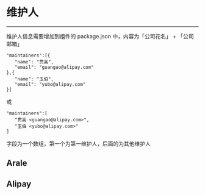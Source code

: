 # 维护人

--------------



维护人信息需要增加到组件的 package.json 中，内容为「公司花名」 + 「公司邮箱」

```
"maintainers":[{
   "name": "贯高",
   "email": "guangao@alipay.com"
},{
   "name": "玉伯",
   "email": "yubo@alipay.com"
}]
```

或

```
"maintainers":[
   "贯高 <guangao@alipay.com>",
   "玉伯 <yubo@alipay.com>"
]
```

字段为一个数组，第一个为第一维护人，后面的为其他维护人


## Arale

<div id="container-arale"></div>

## Alipay

<div id="container-alipay"></div>

<script type="text/javascript" src="https://a.alipayobjects.com/alipay/apww/1.1.0/apww.js"></script>
<script type="text/javascript">
seajs.config({
  alias: {
    arale: 'http://spmjs.org/repository/arale/?define',
    alipay: 'http://yuan.alipay.im/repository/alipay/?define',
    apww: 'alipay/apww/1.1.0/apww'
  }
});
seajs.use(['$', 'apww'], function($, apww) {
  seajs.use('arale', function(arale) {
    createTable(arale, '#container-arale');
    apww.init({
      trigger:'.J-apww',
      classPrefix: 'ui-ww-static'
    });
  });

  seajs.use('alipay', function(alipay) {
    createTable(alipay, '#container-alipay');
    apww.init({
      trigger:'.J-apww',
      classPrefix: 'ui-ww-small'
    });
  });

  function createTable(data, container) {
    var table = $('<table><tr><th class="name">组件名</th><th>第一维护人</th><th>其他维护人</th></tr></table>')   
    for (var i in data) {
      var item = data[i];
      var name = item.name;
      var maintainers = item.maintainers;
      var first = maintainers && maintainers.length ? showMaintainer(maintainers[0]) : '';
      var other = maintainers && maintainers.length > 1 ? showMaintainer(maintainers.slice(1)) : ''
      $('<tr><td>' + name + '</td><td>' + first + '</td><td>' + other + '</td></tr>').appendTo(table);
    }
    table.appendTo(container);
  }
  var re = /^\s*(.*?)\s+<(\w+([-+.]\w+)*@\w+([-.]\w+)*\.\w+([-.]\w+)*)>\s*$/;
  function showMaintainer(maintainers) {
    if (Object.prototype.toString.call(maintainers) === '[object Array]') {
      var r = [];
      for(var i in maintainers) {
        r.push(showMaintainer(maintainers[i]));
      }
      return r.length ? r.join('<br>') : '';
    } else {
      var name, email;
      if (Object.prototype.toString.call(maintainers) === '[object Object]') {
        name = maintainers.name || '';
        email = maintainers.email || '';
      } else {
        var m = maintainers.match(re);
        if (m) {
          name = m[1];
          email = m[2];
        } else {
          name = email = '';
        }
      }
      return '<a href="mailto:' + email + '">' + name + '</a> ' +
        '<a class="J-apww" href="" data-account="' + name + '"></a>'
    }
  } 
});
</script>